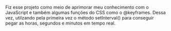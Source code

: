 Fiz esse projeto como meio de aprimorar meu conhecimento com o JavaScript e também algumas funções do CSS como o @keyframes.
Dessa vez, utilzando pela primeira vez o método setInterval() para conseguir pegar as horas, segundos e minutos em tempo real.
